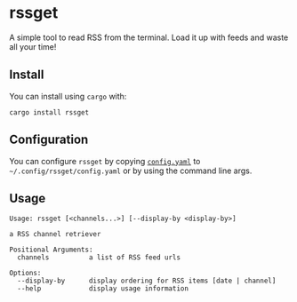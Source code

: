 # rssget
A simple tool to read RSS from the terminal. Load it up with feeds and waste all your time!

## Install
You can install using `cargo` with:

```
cargo install rssget
```

## Configuration
You can configure `rssget` by copying [`config.yaml`](./config.yaml) to `~/.config/rssget/config.yaml` or by using the command line args.

## Usage

```
Usage: rssget [<channels...>] [--display-by <display-by>]

a RSS channel retriever

Positional Arguments:
  channels          a list of RSS feed urls

Options:
  --display-by      display ordering for RSS items [date | channel]
  --help            display usage information
```